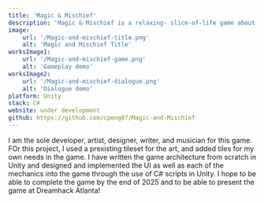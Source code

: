 ```yaml
---
title: 'Magic & Mischief'
description: 'Magic & Mischief is a relaxing- slice-of-life game about a witch discovering the magic in her everyday life!'
image:
    url: '/Magic-and-mischief-title.png'
    alt: 'Magic and Mischief Title'
worksImage1:
    url: '/Magic-and-mischief-game.png'
    alt: 'Gameplay demo'
worksImage2:
    url: '/Magic-and-mischief-dialogue.png'
    alt: 'Dialogue demo'
platform: Unity
stack: C#
website: under development
github: https://github.com/cpeng87/Magic-and-Mischief
---
```


I am the sole developer, artist, designer, writer, and musician for this game. FOr this project, I used a prexisting tileset for the art, and added tiles for my own needs in the game. I have written the game architecture from scratch in Unity and designed and implemented the UI as well as each of the mechanics into the game through the use of C# scripts in Unity. I hope to be able to complete the game by the end of 2025 and to be able to present the game at Dreamhack Atlanta!